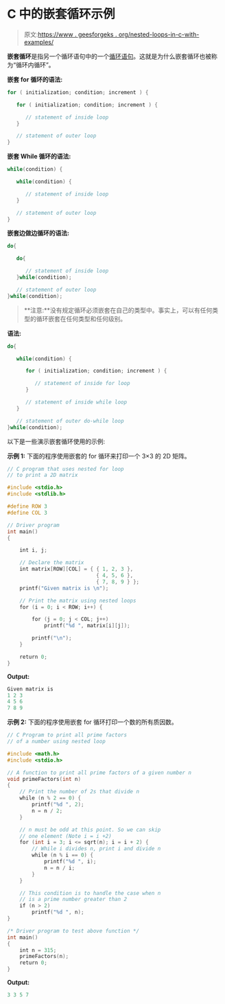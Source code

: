 # C 中的嵌套循环示例

> 原文:[https://www . geesforgeks . org/nested-loops-in-c-with-examples/](https://www.geeksforgeeks.org/nested-loops-in-c-with-examples/)

**嵌套循环**是指另一个循环语句中的一个[循环语句](https://www.geeksforgeeks.org/loops-in-c-and-cpp/)。这就是为什么嵌套循环也被称为“循环内循环”。

**嵌套 for 循环的语法:**

```cpp
for ( initialization; condition; increment ) {

   for ( initialization; condition; increment ) {

      // statement of inside loop
   }

   // statement of outer loop
}

```

**嵌套 While 循环的语法:**

```cpp
while(condition) {

   while(condition) {

      // statement of inside loop
   }

   // statement of outer loop
}

```

**嵌套边做边循环的语法:**

```cpp
do{

   do{

      // statement of inside loop
   }while(condition);

   // statement of outer loop
}while(condition);

```

> **注意:**没有规定循环必须嵌套在自己的类型中。事实上，可以有任何类型的循环嵌套在任何类型和任何级别。

**语法:**

```cpp
do{

   while(condition) {

      for ( initialization; condition; increment ) {

         // statement of inside for loop
      }

      // statement of inside while loop
   }

   // statement of outer do-while loop
}while(condition);

```

以下是一些演示嵌套循环使用的示例:

**示例 1:** 下面的程序使用嵌套的 for 循环来打印一个 3×3 的 2D 矩阵。

```cpp
// C program that uses nested for loop
// to print a 2D matrix

#include <stdio.h>
#include <stdlib.h>

#define ROW 3
#define COL 3

// Driver program
int main()
{

    int i, j;

    // Declare the matrix
    int matrix[ROW][COL] = { { 1, 2, 3 },
                             { 4, 5, 6 },
                             { 7, 8, 9 } };
    printf("Given matrix is \n");

    // Print the matrix using nested loops
    for (i = 0; i < ROW; i++) {

        for (j = 0; j < COL; j++)
            printf("%d ", matrix[i][j]);

        printf("\n");
    }

    return 0;
}
```

**Output:**

```cpp
Given matrix is 
1 2 3 
4 5 6 
7 8 9

```

**示例 2:** 下面的程序使用嵌套 for 循环打印一个数的所有质因数。

```cpp
// C Program to print all prime factors
// of a number using nested loop

#include <math.h>
#include <stdio.h>

// A function to print all prime factors of a given number n
void primeFactors(int n)
{
    // Print the number of 2s that divide n
    while (n % 2 == 0) {
        printf("%d ", 2);
        n = n / 2;
    }

    // n must be odd at this point. So we can skip
    // one element (Note i = i +2)
    for (int i = 3; i <= sqrt(n); i = i + 2) {
        // While i divides n, print i and divide n
        while (n % i == 0) {
            printf("%d ", i);
            n = n / i;
        }
    }

    // This condition is to handle the case when n
    // is a prime number greater than 2
    if (n > 2)
        printf("%d ", n);
}

/* Driver program to test above function */
int main()
{
    int n = 315;
    primeFactors(n);
    return 0;
}
```

**Output:**

```cpp
3 3 5 7

```
